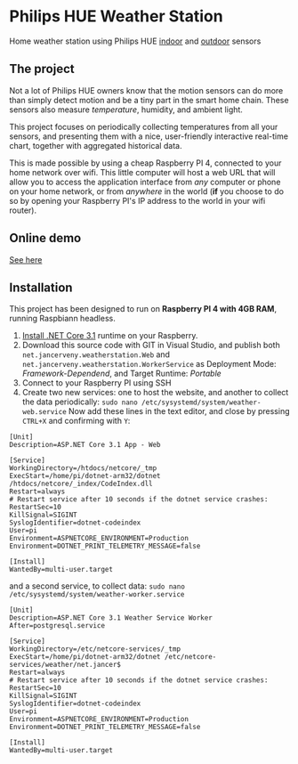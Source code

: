 
# Philips HUE Weather Station
Home weather station using Philips HUE [indoor](https://www2.meethue.com/en-us/p/hue-motion-sensor/046677473389) and [outdoor](https://www2.meethue.com/en-us/p/hue-outdoor-sensor/046677541736) sensors

## The project
Not a lot of Philips HUE owners know that the motion sensors can do more than simply detect motion and be a tiny part in the smart home chain. These sensors also measure *temperature*, humidity, and ambient light.

This project focuses on periodically collecting temperatures from all your sensors, and presenting them with a nice, user-friendly interactive real-time chart, together with aggregated historical data.

This is made possible by using a cheap Raspberry PI 4, connected to your home network over wifi. This little computer will host a web URL that will allow you to access the application interface from *any* computer or phone on your home network, or from *anywhere* in the world (**if** you choose to do so by opening your Raspberry PI's IP address to the world in your wifi router).

## Online demo
[See here](https://weather.jancerveny.net) 

## Installation
This project has been designed to run on **Raspberry PI 4 with 4GB RAM**, running Raspbiann headless.

1. [Install .NET Core 3.1](https://edi.wang/post/2019/9/29/setup-net-core-30-runtime-and-sdk-on-raspberry-pi-4) runtime on your Raspberry.
2. Download this source code with GIT in Visual Studio, and publish both `net.jancerveny.weatherstation.Web` and `net.jancerveny.weatherstation.WorkerService` as Deployment Mode: *Framework-Dependend*, and Target Runtime: *Portable*
3. Connect to your Raspberry PI using SSH
4. Create two new services: one to host the website, and another to collect the data periodically:
`sudo nano /etc/sysystemd/system/weather-web.service`
Now add these lines in the text editor, and close by pressing `CTRL+X` and confirming with `Y`: 
```
[Unit]
Description=ASP.NET Core 3.1 App - Web

[Service]
WorkingDirectory=/htdocs/netcore/_tmp
ExecStart=/home/pi/dotnet-arm32/dotnet /htdocs/netcore/_index/CodeIndex.dll
Restart=always
# Restart service after 10 seconds if the dotnet service crashes:
RestartSec=10
KillSignal=SIGINT
SyslogIdentifier=dotnet-codeindex
User=pi
Environment=ASPNETCORE_ENVIRONMENT=Production
Environment=DOTNET_PRINT_TELEMETRY_MESSAGE=false

[Install]
WantedBy=multi-user.target

```

and a second service, to collect data:
`sudo nano /etc/sysystemd/system/weather-worker.service`
```
[Unit]
Description=ASP.NET Core 3.1 Weather Service Worker
After=postgresql.service

[Service]
WorkingDirectory=/etc/netcore-services/_tmp
ExecStart=/home/pi/dotnet-arm32/dotnet /etc/netcore-services/weather/net.jancer$
Restart=always
# Restart service after 10 seconds if the dotnet service crashes:
RestartSec=10
KillSignal=SIGINT
SyslogIdentifier=dotnet-codeindex
User=pi
Environment=ASPNETCORE_ENVIRONMENT=Production
Environment=DOTNET_PRINT_TELEMETRY_MESSAGE=false

[Install]
WantedBy=multi-user.target
```